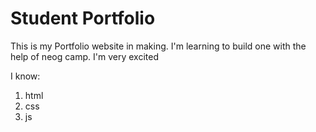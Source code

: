 # Student Portfolio

This is my Portfolio website in making. I'm learning to build one with the help of neog camp. I'm very excited

I know:
1. html
2. css
3. js
